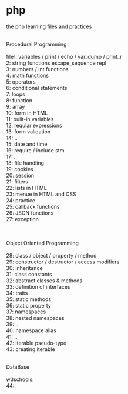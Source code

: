 # php
the php learning files and practices <br> <br>

Procedural Programming <br><br>
file1: variables / print / echo / var_dump / print_r <br>
2: string functions escape_sequence repl <br>
3: numbers / int functions  <br>
4: math functions <br>
5: operators <br>
6: conditional statements <br>
7: loops <br>
8: function <br>
9: array <br>
10: form in HTML <br>
11: built-in variables <br>
12: reqular expressions <br>
13: form validation <br>
14: .. <br>
15: date and time <br>
16: require / include stm <br>
17: .. <br>
18: file handling <br>
19: cookies <br>
20: session <br>
21: filters <br>
22: lists in HTML <br>
23: menue in HTML and CSS <br>
24: practice <br>
25: callback functions <br>
26: JSON functions <br>
27: exception <br> <br> <br> 

Object Oriented Programming <br> <br> 
28: class / object / property / method <br> 
29: constructor / destructor / access modifiers <br> 
30: inheritance <br> 
31: class constants <br> 
32: abstract classes & methods <br> 
33: definition of interfaces <br> 
34: traits <br> 
35: static methods <br> 
36: static property <br> 
37: namespaces <br> 
38: nested namespaces <br> 
39: .. <br> 
40: namespace alias <br> 
41: .. <br> 
42: iterable pseudo-type <br> 
43: creating iterable <br> <br> 

DataBase <br> <br> 
w3schools: <br> 
44: 
